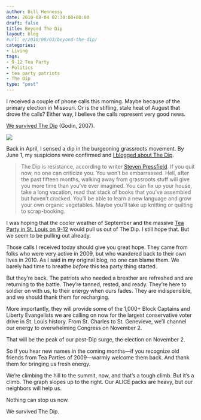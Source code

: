 ```yaml
---
author: Bill Hennessy
date: 2010-08-04 02:30:00+00:00
draft: false
title: Beyond The Dip
layout: blog
#url: e/2010/08/03/beyond-the-dip/
categories:
- Living
tags:
- 9-12 Tea Party
- Politics
- tea party patriots
- The Dip
type: "post"
---
```


I received a couple of phone calls this morning. Maybe because of the primary election in Missouri. Or is the stifling, stale heat of August that drove the calls? Either way, I believe the calls represent very good news.

 

[We survived The Dip](https://sethgodin.typepad.com/the_dip/) (Godin, 2007).

 

[![](https://www.ribbonfarm.com/wp-content/uploads/2007/09/thedip.jpg)
](https://www.ribbonfarm.com/2007/09/06/seth-godins-dip-and-multi-armed-bandits/)

 

Back in April, I sensed a dip in the burgeoning grassroots movement. By June 1, my suspicions were confirmed and [I blogged about The Dip](https://hennessysview.com/2010/06/01/the-dip/).

 

>   
> 
> The Dip is resistance, according to writer [Steven Pressfield](https://www.stevenpressfield.com/). If you quit now, no one can criticize you. You won’t be embarrassed. Hell, after the past fifteen months, walking away from grassroots stuff will give you more time than you’ve ever imagined. You can fix up your house, take a long vacation, read that stack of books that you’ve assembled but haven’t cracked. You’ll be able to learn a new language and grow your own organic vegetables. Maybe you’ll take up knitting or quilting to scrap-booking.
> 
> 

 

I was hoping that the cooler weather of September and the massive [Tea Party in St. Louis on 9-12](https://teapartypatriots.org/Recycle/Recycle.aspx) would pull us out of The Dip. I still hope that. But we seem to be pulling out already.

 

Those calls I received today should give you great hope. They came from folks who were very active in 2009, but who wandered back to their own lives in 2010. As I said in my original blog, no one can blame them. We barely had time to breathe _before_ this tea party thing started.

 

But they’re back. The patriots who needed a breather are refreshed and are returning to the battle. They’re tanned, rested, and ready. They’re here to soldier on with us, to their energy when ours fades. They are indispensible, and we should thank them for recharging. 

 

More importantly, they will provide some of the 1,000+ Block Captains and Liberty Evangelists we are calling on now for the largest conservative voter drive in St. Louis history. From St. Charles to St. Genevieve, we’ll channel our energy to overwhelming Congress on November 2. 

 

That will be the peak of our post-Dip surge, the election on November 2. 

 

So if you hear new names in the coming months—if you recognize old friends from Tea Parties of 2009—warmly welcome them back. And thank them for bringing us fresh energy. 

 

We’re climbing the hill to the summit, now, and that’s a tough climb. But it’s a climb. The graph slopes up to the right. Our ALICE packs are heavy, but our neighbors will help us. 

 

Nothing can stop us now.

 

We survived The Dip.
